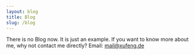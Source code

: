 ```yaml
---
layout: blog
title: Blog
slug: /blog
---
```

There is no Blog now. It is just an example. If you want to know more about me, why not contact me directly? Email: mail@xufeng.de